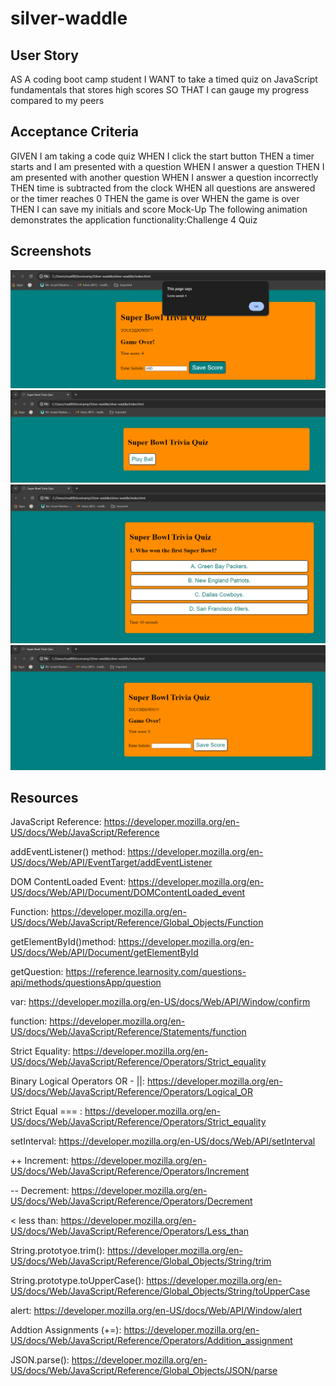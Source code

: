 # silver-waddle
## User Story
AS A coding boot camp student
I WANT to take a timed quiz on JavaScript fundamentals that stores high scores
SO THAT I can gauge my progress compared to my peers
## Acceptance Criteria
GIVEN I am taking a code quiz
WHEN I click the start button
THEN a timer starts and I am presented with a question
WHEN I answer a question
THEN I am presented with another question
WHEN I answer a question incorrectly
THEN time is subtracted from the clock
WHEN all questions are answered or the timer reaches 0
THEN the game is over
WHEN the game is over
THEN I can save my initials and score
Mock-Up
The following animation demonstrates the application functionality:Challenge 4 Quiz
## Screenshots
![Atl text](playball.png)
![Atl text](question.png)
![Atl text](endscreen.png)
![Atl text](savedscore.png)

## Resources
JavaScript Reference: https://developer.mozilla.org/en-US/docs/Web/JavaScript/Reference 

addEventListener() method: https://developer.mozilla.org/en-US/docs/Web/API/EventTarget/addEventListener

DOM ContentLoaded Event: https://developer.mozilla.org/en-US/docs/Web/API/Document/DOMContentLoaded_event

Function: https://developer.mozilla.org/en-US/docs/Web/JavaScript/Reference/Global_Objects/Function 

getElementById()method: https://developer.mozilla.org/en-US/docs/Web/API/Document/getElementById

getQuestion: https://reference.learnosity.com/questions-api/methods/questionsApp/question

var: https://developer.mozilla.org/en-US/docs/Web/API/Window/confirm

function: https://developer.mozilla.org/en-US/docs/Web/JavaScript/Reference/Statements/function

Strict Equality: https://developer.mozilla.org/en-US/docs/Web/JavaScript/Reference/Operators/Strict_equality 

Binary Logical Operators  OR - ||: https://developer.mozilla.org/en-US/docs/Web/JavaScript/Reference/Operators/Logical_OR

Strict Equal === : https://developer.mozilla.org/en-US/docs/Web/JavaScript/Reference/Operators/Strict_equality  

setInterval: https://developer.mozilla.org/en-US/docs/Web/API/setInterval

++ Increment: https://developer.mozilla.org/en-US/docs/Web/JavaScript/Reference/Operators/Increment

-- Decrement: https://developer.mozilla.org/en-US/docs/Web/JavaScript/Reference/Operators/Decrement

< less than: https://developer.mozilla.org/en-US/docs/Web/JavaScript/Reference/Operators/Less_than

String.prototyoe.trim(): https://developer.mozilla.org/en-US/docs/Web/JavaScript/Reference/Global_Objects/String/trim

String.prototype.toUpperCase(): https://developer.mozilla.org/en-US/docs/Web/JavaScript/Reference/Global_Objects/String/toUpperCase

alert: https://developer.mozilla.org/en-US/docs/Web/API/Window/alert

Addtion Assignments (+=): https://developer.mozilla.org/en-US/docs/Web/JavaScript/Reference/Operators/Addition_assignment

JSON.parse(): https://developer.mozilla.org/en-US/docs/Web/JavaScript/Reference/Global_Objects/JSON/parse

